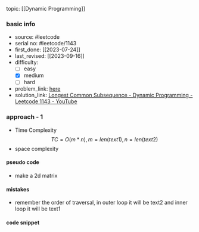 topic: [[Dynamic Programming]]

### basic info
- source: #leetcode 
- serial no: #leetcode/1143 
- first_done: [[2023-07-24]]
- last_revised: [[2023-09-16]]
- difficulty:
	- [ ] easy
	- [x] medium
	- [ ] hard
- problem_link: [here](https://leetcode.com/problems/longest-common-subsequence/description/)
- solution_link: [Longest Common Subsequence - Dynamic Programming - Leetcode 1143 - YouTube](https://www.youtube.com/watch?v=Ua0GhsJSlWM)

### approach - 1
- Time Complexity $$TC = O(m*n), m=len(text1), n=len(text2)$$
- space complexity

#### pseudo code
- make a 2d matrix

#### mistakes
- remember the order of traversal, in outer loop it will be text2 and inner loop it will be text1
#### code snippet
```python

```